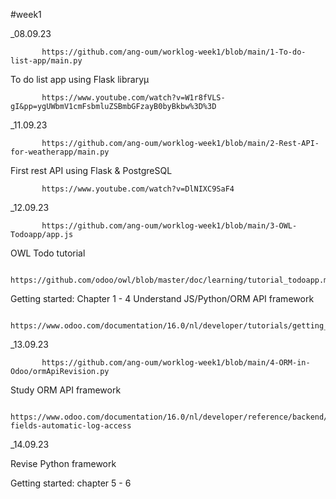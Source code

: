 #week1





_08.09.23 

           https://github.com/ang-oum/worklog-week1/blob/main/1-To-do-list-app/main.py
To do list app using Flask libraryµ

           https://www.youtube.com/watch?v=W1r8fVLS-gI&pp=ygUWbmV1cmFsbmluZSBmbGFzayB0byBkbw%3D%3D


_11.09.23 

           https://github.com/ang-oum/worklog-week1/blob/main/2-Rest-API-for-weatherapp/main.py
First rest API using Flask & PostgreSQL
           
           https://www.youtube.com/watch?v=DlNIXC9SaF4


_12.09.23 

           https://github.com/ang-oum/worklog-week1/blob/main/3-OWL-Todoapp/app.js
OWL Todo tutorial 

           https://github.com/odoo/owl/blob/master/doc/learning/tutorial_todoapp.md

Getting started: Chapter 1 - 4
Understand JS/Python/ORM API framework
       
           https://www.odoo.com/documentation/16.0/nl/developer/tutorials/getting_started/04_basicmodel.html
           
            
           
_13.09.23

           https://github.com/ang-oum/worklog-week1/blob/main/4-ORM-in-Odoo/ormApiRevision.py           
Study ORM API framework

           https://www.odoo.com/documentation/16.0/nl/developer/reference/backend/orm.html#reference-fields-automatic-log-access

_14.09.23 

           
Revise Python framework
 
Getting started: chapter 5 - 6
           
           
